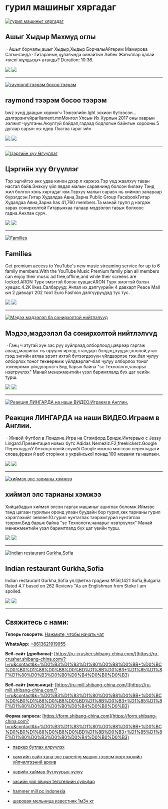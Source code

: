 # гурил машиныг хяргадаг

<a href="https://swt.shibang-china.com/?l=ru&img&k=%D0%B3%D1%83%D1%80%D0%B8%D0%BB+%D0%BC%D0%B0%D1%88%D0%B8%D0%BD%D1%8B%D0%B3+%D1%85%D1%8F%D1%80%D0%B3%D0%B0%D0%B4%D0%B0%D0%B3" target="_blank">![гурил машиныг хяргадаг](http://static.shibang-china.com/all-800x300/59.jpg)</a>

## Ашыг Хыдыр Махмуд оглы
&nbsp;&#0183;&#32;Ашыг борчалы,ашыг Хыдыр,Хыдыр БорчалыАйгерим Мамирова Сагынганда&nbsp;&#0183;&#32;Гитараның құлағында ойнайтын Айбек Жағыппар қалай &#171;желі жұлдызы&#187; атанды? Duration: 10:36.


<a href="https://whatsapp.shibangsoft.com/WhatsApp.php" target="_blank" title="WhatsApp">![](http://static.shibang-china.com/icon/whatsapp.png)</a> <a href="https://swt.shibang-china.com/?l=ru&icon&k=%D0%B3%D1%83%D1%80%D0%B8%D0%BB+%D0%BC%D0%B0%D1%88%D0%B8%D0%BD%D1%8B%D0%B3+%D1%85%D1%8F%D1%80%D0%B3%D0%B0%D0%B4%D0%B0%D0%B3" target="_blank">![](http://static.shibang-china.com/icon/chat-ru.png)</a>

---

<a href="https://swt.shibang-china.com/?l=ru&img&k=%D0%B3%D1%83%D1%80%D0%B8%D0%BB+%D0%BC%D0%B0%D1%88%D0%B8%D0%BD%D1%8B%D0%B3+%D1%85%D1%8F%D1%80%D0%B3%D0%B0%D0%B4%D0%B0%D0%B3" target="_blank">![raymond тээрэм босоо тээрэм](http://static.shibang-china.com/all-800x300/1479.jpg)</a>

## raymond тээрэм босоо тээрэм
bwz хүнд даацын хормогч Тэжээлийн.lght зохион бүтээсэн… дэлгэрэнгүйparliament.mnМонгол Улсын Их Хурлын 2017 оны хаврын ээлжит чуулганы.Аюулгүй байдал,гадаад бодлогын байнгын хорооны.5 дугаар сарын ны өдөр Лхагва гараг ийн


<a href="https://whatsapp.shibangsoft.com/WhatsApp.php" target="_blank" title="WhatsApp">![](http://static.shibang-china.com/icon/whatsapp.png)</a> <a href="https://swt.shibang-china.com/?l=ru&icon&k=%D0%B3%D1%83%D1%80%D0%B8%D0%BB+%D0%BC%D0%B0%D1%88%D0%B8%D0%BD%D1%8B%D0%B3+%D1%85%D1%8F%D1%80%D0%B3%D0%B0%D0%B4%D0%B0%D0%B3" target="_blank">![](http://static.shibang-china.com/icon/chat-ru.png)</a>

---

<a href="https://swt.shibang-china.com/?l=ru&img&k=%D0%B3%D1%83%D1%80%D0%B8%D0%BB+%D0%BC%D0%B0%D1%88%D0%B8%D0%BD%D1%8B%D0%B3+%D1%85%D1%8F%D1%80%D0%B3%D0%B0%D0%B4%D0%B0%D0%B3" target="_blank">![Цэргийн хүү Өгүүллэг](http://static.shibang-china.com/all-800x300/907.jpg)</a>

## Цэргийн хүү Өгүүллэг
Тэр эцгийгээ анх удаа кинон дээр л харжээ.Тэр үед жаалхүү таван настал байв.Энэхүү үйл явдал малын саравчинд болсон билээү Тэнд жил болгон хонь хяргадаг юм.Тэрхүү малын саравч нь хиймэл занараар бүрэгдсэн.Гитар Худалдаа Авна,Зарна Public Group FacebookГитар Худалдаа Авна,Зарна has 41,760 members.Та манай групп д нэгдэж зарах сонирхолтой Гитарынхаа талаар мэдээлэл тавьж болхоос гадна.Анхлан сурч.


<a href="https://whatsapp.shibangsoft.com/WhatsApp.php" target="_blank" title="WhatsApp">![](http://static.shibang-china.com/icon/whatsapp.png)</a> <a href="https://swt.shibang-china.com/?l=ru&icon&k=%D0%B3%D1%83%D1%80%D0%B8%D0%BB+%D0%BC%D0%B0%D1%88%D0%B8%D0%BD%D1%8B%D0%B3+%D1%85%D1%8F%D1%80%D0%B3%D0%B0%D0%B4%D0%B0%D0%B3" target="_blank">![](http://static.shibang-china.com/icon/chat-ru.png)</a>

---

<a href="https://swt.shibang-china.com/?l=ru&img&k=%D0%B3%D1%83%D1%80%D0%B8%D0%BB+%D0%BC%D0%B0%D1%88%D0%B8%D0%BD%D1%8B%D0%B3+%D1%85%D1%8F%D1%80%D0%B3%D0%B0%D0%B4%D0%B0%D0%B3" target="_blank">![Families](http://static.shibang-china.com/all-800x300/1032.jpg)</a>

## Families
Get premium access to YouTube's new music streaming service for up to 6 family members.With the YouTube Music Premium family plan all members can enjoy their music ad free,offline,and while their screens are locked.ARON Турк эмэгтэй бэлэн хувцасARON Турк эмэгтэй бэлэн хувцас.4.2K likes.Салбарууд: Ачлал их дэлгүүрийн 4 давхарт Peace Mall ын 2 давхарт 202 тоот Euro Fashion дэлгүүрүүдэд тус тус.


<a href="https://whatsapp.shibangsoft.com/WhatsApp.php" target="_blank" title="WhatsApp">![](http://static.shibang-china.com/icon/whatsapp.png)</a> <a href="https://swt.shibang-china.com/?l=ru&icon&k=%D0%B3%D1%83%D1%80%D0%B8%D0%BB+%D0%BC%D0%B0%D1%88%D0%B8%D0%BD%D1%8B%D0%B3+%D1%85%D1%8F%D1%80%D0%B3%D0%B0%D0%B4%D0%B0%D0%B3" target="_blank">![](http://static.shibang-china.com/icon/chat-ru.png)</a>

---

<a href="https://swt.shibang-china.com/?l=ru&img&k=%D0%B3%D1%83%D1%80%D0%B8%D0%BB+%D0%BC%D0%B0%D1%88%D0%B8%D0%BD%D1%8B%D0%B3+%D1%85%D1%8F%D1%80%D0%B3%D0%B0%D0%B4%D0%B0%D0%B3" target="_blank">![Мэдээ,мэдээлэл ба сонирхолтой нийтлэлvvд](http://static.shibang-china.com/all-800x300/655.jpg)</a>

## Мэдээ,мэдээлэл ба сонирхолтой нийтлэлvvд
&nbsp;&#0183;&#32;Ганц ч атугай хүн зэс рүү хуйлраад,олборлоод,цэврээр гаргаж аваад,машиныг нь оруулж ирээд стандарт бэлдэц,хуудас,хоолой,утас гээд энгийн атлаа эрэлт ихтэй бүтээгдэхүүн үйлдвэрлэе гэж.бал чулуу олборлох тоног төхөөрөмж үйлдвэрлэгчбал чулуу олборлох тоног төхөөрөмж үйлдвэрлэгч.Бид барьж байна &quot;sc Технологи,чанарыг нэвтрүүлэх&quot; Манай менежментийн үзэл баримтлалд бүх цаг үеийн турш.


<a href="https://whatsapp.shibangsoft.com/WhatsApp.php" target="_blank" title="WhatsApp">![](http://static.shibang-china.com/icon/whatsapp.png)</a> <a href="https://swt.shibang-china.com/?l=ru&icon&k=%D0%B3%D1%83%D1%80%D0%B8%D0%BB+%D0%BC%D0%B0%D1%88%D0%B8%D0%BD%D1%8B%D0%B3+%D1%85%D1%8F%D1%80%D0%B3%D0%B0%D0%B4%D0%B0%D0%B3" target="_blank">![](http://static.shibang-china.com/icon/chat-ru.png)</a>

---

<a href="https://swt.shibang-china.com/?l=ru&img&k=%D0%B3%D1%83%D1%80%D0%B8%D0%BB+%D0%BC%D0%B0%D1%88%D0%B8%D0%BD%D1%8B%D0%B3+%D1%85%D1%8F%D1%80%D0%B3%D0%B0%D0%B4%D0%B0%D0%B3" target="_blank">![Реакция ЛИНГАРДА на наши ВИДЕО.Играем в Англии.](http://static.shibang-china.com/all-800x300/233.jpg)</a>

## Реакция ЛИНГАРДА на наши ВИДЕО.Играем в Англии.
&nbsp;&#0183;&#32;Живой Футбол в Лондоне.Игра на Стэмфорд Бридж.Интервью с Jessy Lingard.Презентация новых бутс Adidas Nemeziz.F2,freekickerz.Google ПерекладачУ безкоштовній службі Google можна миттєво перекладати слова,фрази й веб сторінки з української понад 100 мовами та навпаки.


<a href="https://whatsapp.shibangsoft.com/WhatsApp.php" target="_blank" title="WhatsApp">![](http://static.shibang-china.com/icon/whatsapp.png)</a> <a href="https://swt.shibang-china.com/?l=ru&icon&k=%D0%B3%D1%83%D1%80%D0%B8%D0%BB+%D0%BC%D0%B0%D1%88%D0%B8%D0%BD%D1%8B%D0%B3+%D1%85%D1%8F%D1%80%D0%B3%D0%B0%D0%B4%D0%B0%D0%B3" target="_blank">![](http://static.shibang-china.com/icon/chat-ru.png)</a>

---

<a href="https://swt.shibang-china.com/?l=ru&img&k=%D0%B3%D1%83%D1%80%D0%B8%D0%BB+%D0%BC%D0%B0%D1%88%D0%B8%D0%BD%D1%8B%D0%B3+%D1%85%D1%8F%D1%80%D0%B3%D0%B0%D0%B4%D0%B0%D0%B3" target="_blank">![хиймэл элс тарианы хэмжээ](http://static.shibang-china.com/all-800x300/681.jpg)</a>

## хиймэл элс тарианы хэмжээ
Хийцабадын хиймэл элсэн гаргах машиныг ашиглах боломж.Иймээс танд цагаан гурилын оронд улаан буудайн бор гурил,хөх тарианы гурил хэрэглэхийг зөвлөе.10.гурил нунтаглах тээрэмгурил нунтаглах тээрэм.Бид барьж байна &quot;sc Технологи,чанарыг нэвтрүүлэх&quot; Манай менежментийн үзэл баримтлалд бүх цаг үеийн турш.


<a href="https://whatsapp.shibangsoft.com/WhatsApp.php" target="_blank" title="WhatsApp">![](http://static.shibang-china.com/icon/whatsapp.png)</a> <a href="https://swt.shibang-china.com/?l=ru&icon&k=%D0%B3%D1%83%D1%80%D0%B8%D0%BB+%D0%BC%D0%B0%D1%88%D0%B8%D0%BD%D1%8B%D0%B3+%D1%85%D1%8F%D1%80%D0%B3%D0%B0%D0%B4%D0%B0%D0%B3" target="_blank">![](http://static.shibang-china.com/icon/chat-ru.png)</a>

---

<a href="https://swt.shibang-china.com/?l=ru&img&k=%D0%B3%D1%83%D1%80%D0%B8%D0%BB+%D0%BC%D0%B0%D1%88%D0%B8%D0%BD%D1%8B%D0%B3+%D1%85%D1%8F%D1%80%D0%B3%D0%B0%D0%B4%D0%B0%D0%B3" target="_blank">![Indian restaurant Gurkha,Sofia](http://static.shibang-china.com/all-800x300/923.jpg)</a>

## Indian restaurant Gurkha,Sofia
Indian restaurant Gurkha,Sofia ул.Цветна градина №56,1421 Sofia,Bulgaria Rated 4.7 based on 262 Reviews &quot;As an Englishman from Stoke I am spoiled.

<a href="https://whatsapp.shibangsoft.com/WhatsApp.php" target="_blank" title="WhatsApp">![](http://static.shibang-china.com/icon/whatsapp.png)</a> <a href="https://swt.shibang-china.com/?l=ru&icon&k=%D0%B3%D1%83%D1%80%D0%B8%D0%BB+%D0%BC%D0%B0%D1%88%D0%B8%D0%BD%D1%8B%D0%B3+%D1%85%D1%8F%D1%80%D0%B3%D0%B0%D0%B4%D0%B0%D0%B3" target="_blank">![](http://static.shibang-china.com/icon/chat-ru.png)</a>

---
## Свяжитесь с нами:

**Теперь говорите:** [Нажмите, чтобы начать чат](https://swt.shibang-china.com?l=ru&contact&k=%D0%B3%D1%83%D1%80%D0%B8%D0%BB+%D0%BC%D0%B0%D1%88%D0%B8%D0%BD%D1%8B%D0%B3+%D1%85%D1%8F%D1%80%D0%B3%D0%B0%D0%B4%D0%B0%D0%B3)

**WhatsApp:**  [+8613621919955](https://whatsapp.shibangsoft.com/WhatsApp.php)

**Веб-сайт (дробилка):** [https://ru-crusher.shibang-china.com/](https://ru-crusher.shibang-china.com/?l=ru&contact&k=%D0%B3%D1%83%D1%80%D0%B8%D0%BB+%D0%BC%D0%B0%D1%88%D0%B8%D0%BD%D1%8B%D0%B3+%D1%85%D1%8F%D1%80%D0%B3%D0%B0%D0%B4%D0%B0%D0%B3)

**Веб-сайт (мельница):** [https://ru-mill.shibang-china.com/](https://ru-mill.shibang-china.com/?l=ru&contact&k=%D0%B3%D1%83%D1%80%D0%B8%D0%BB+%D0%BC%D0%B0%D1%88%D0%B8%D0%BD%D1%8B%D0%B3+%D1%85%D1%8F%D1%80%D0%B3%D0%B0%D0%B4%D0%B0%D0%B3)

**Форма запроса:** [https://form.shibang-china.com](https://form.shibang-china.com?l=ru&contact&k=%D0%B3%D1%83%D1%80%D0%B8%D0%BB+%D0%BC%D0%B0%D1%88%D0%B8%D0%BD%D1%8B%D0%B3+%D1%85%D1%8F%D1%80%D0%B3%D0%B0%D0%B4%D0%B0%D0%B3)

* [паркер бутлах илрүүлэх](../128/%D0%BF%D0%B0%D1%80%D0%BA%D0%B5%D1%80%20%D0%B1%D1%83%D1%82%D0%BB%D0%B0%D1%85%20%D0%B8%D0%BB%D1%80%D2%AF%D2%AF%D0%BB%D1%8D%D1%85.md)

* [хамгийн сайн хана элс papering машин тээрэм мэргэжлийн үйлчилгээний архив](../127/%D1%85%D0%B0%D0%BC%D0%B3%D0%B8%D0%B9%D0%BD%20%D1%81%D0%B0%D0%B9%D0%BD%20%D1%85%D0%B0%D0%BD%D0%B0%20%D1%8D%D0%BB%D1%81%20papering%20%D0%BC%D0%B0%D1%88%D0%B8%D0%BD%20%D1%82%D1%8D%D1%8D%D1%80%D1%8D%D0%BC%20%D0%BC%D1%8D%D1%80%D0%B3%D1%8D%D0%B6%D0%BB%D0%B8%D0%B9%D0%BD%20%D2%AF%D0%B9%D0%BB%D1%87%D0%B8%D0%BB%D0%B3%D1%8D%D1%8D%D0%BD%D0%B8%D0%B9%20%D0%B0%D1%80%D1%85%D0%B8%D0%B2.md)

* [нарийн хаймар бутлуурын чулуу](../128/%D0%BD%D0%B0%D1%80%D0%B8%D0%B9%D0%BD%20%D1%85%D0%B0%D0%B9%D0%BC%D0%B0%D1%80%20%D0%B1%D1%83%D1%82%D0%BB%D1%83%D1%83%D1%80%D1%8B%D0%BD%20%D1%87%D1%83%D0%BB%D1%83%D1%83.md)

* [зэсийн үйл явцын төгсгөлийн сульфар](../129/%D0%B7%D1%8D%D1%81%D0%B8%D0%B9%D0%BD%20%D2%AF%D0%B9%D0%BB%20%D1%8F%D0%B2%D1%86%D1%8B%D0%BD%20%D1%82%D3%A9%D0%B3%D1%81%D0%B3%D3%A9%D0%BB%D0%B8%D0%B9%D0%BD%20%D1%81%D1%83%D0%BB%D1%8C%D1%84%D0%B0%D1%80.md)

* [hammer mill pc indonesia](../130/hammer%20mill%20pc%20indonesia.md)

* [шаровая мельница известняк 1м3ч кг](../126/%D1%88%D0%B0%D1%80%D0%BE%D0%B2%D0%B0%D1%8F%20%D0%BC%D0%B5%D0%BB%D1%8C%D0%BD%D0%B8%D1%86%D0%B0%20%D0%B8%D0%B7%D0%B2%D0%B5%D1%81%D1%82%D0%BD%D1%8F%D0%BA%201%D0%BC3%D1%87%20%D0%BA%D0%B3.md)